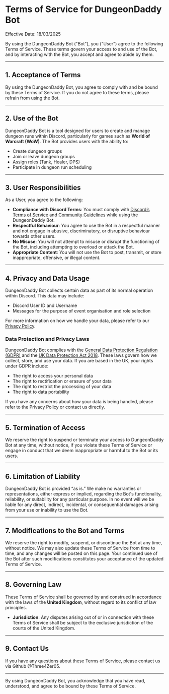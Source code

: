 # Terms of Service for DungeonDaddy Bot

Effective Date: 18/03/2025

By using the DungeonDaddy Bot ("Bot"), you ("User") agree to the following Terms of Service. These terms govern your access to and use of the Bot, and by interacting with the Bot, you accept and agree to abide by them.

---

## 1. Acceptance of Terms

By using the DungeonDaddy Bot, you agree to comply with and be bound by these Terms of Service. If you do not agree to these terms, please refrain from using the Bot.

---

## 2. Use of the Bot

DungeonDaddy Bot is a tool designed for users to create and manage dungeon runs within Discord, particularly for games such as **World of Warcraft (WoW)**. The Bot provides users with the ability to:

- Create dungeon groups
- Join or leave dungeon groups
- Assign roles (Tank, Healer, DPS)
- Participate in dungeon run scheduling

---

## 3. User Responsibilities

As a User, you agree to the following:

- **Compliance with Discord Terms**: You must comply with [Discord’s Terms of Service](https://discord.com/terms) and [Community Guidelines](https://discord.com/guidelines) while using the DungeonDaddy Bot.
- **Respectful Behaviour**: You agree to use the Bot in a respectful manner and not engage in abusive, discriminatory, or disruptive behaviour towards other users.
- **No Misuse**: You will not attempt to misuse or disrupt the functioning of the Bot, including attempting to overload or attack the Bot.
- **Appropriate Content**: You will not use the Bot to post, transmit, or store inappropriate, offensive, or illegal content.

---

## 4. Privacy and Data Usage

DungeonDaddy Bot collects certain data as part of its normal operation within Discord. This data may include:

- Discord User ID and Username
- Messages for the purpose of event organisation and role selection

For more information on how we handle your data, please refer to our [Privacy Policy](privacy_policy.md).

### Data Protection and Privacy Laws

DungeonDaddy Bot complies with the [General Data Protection Regulation (GDPR)](https://www.gov.uk/data-protection) and the [UK Data Protection Act 2018](https://www.gov.uk/government/collections/data-protection). These laws govern how we collect, store, and use your data. If you are based in the UK, your rights under GDPR include:

- The right to access your personal data
- The right to rectification or erasure of your data
- The right to restrict the processing of your data
- The right to data portability

If you have any concerns about how your data is being handled, please refer to the Privacy Policy or contact us directly.

---

## 5. Termination of Access

We reserve the right to suspend or terminate your access to DungeonDaddy Bot at any time, without notice, if you violate these Terms of Service or engage in conduct that we deem inappropriate or harmful to the Bot or its users.

---

## 6. Limitation of Liability

DungeonDaddy Bot is provided “as is.” We make no warranties or representations, either express or implied, regarding the Bot's functionality, reliability, or suitability for any particular purpose. In no event will we be liable for any direct, indirect, incidental, or consequential damages arising from your use or inability to use the Bot.

---

## 7. Modifications to the Bot and Terms

We reserve the right to modify, suspend, or discontinue the Bot at any time, without notice. We may also update these Terms of Service from time to time, and any changes will be posted on this page. Your continued use of the Bot after such modifications constitutes your acceptance of the updated Terms of Service.

---

## 8. Governing Law

These Terms of Service shall be governed by and construed in accordance with the laws of the **United Kingdom**, without regard to its conflict of law principles.

- **Jurisdiction**: Any disputes arising out of or in connection with these Terms of Service shall be subject to the exclusive jurisdiction of the courts of the United Kingdom.

---

## 9. Contact Us

If you have any questions about these Terms of Service, please contact us via Github @Three4Zer05.

---

By using DungeonDaddy Bot, you acknowledge that you have read, understood, and agree to be bound by these Terms of Service.

